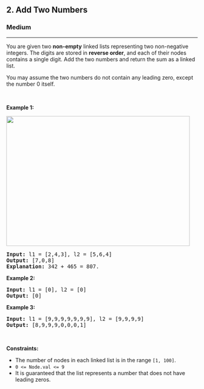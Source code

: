 <h2>2. Add Two Numbers</h2><h3>Medium</h3><hr><div><p papago-id="16" papago-translate="cached">You are given two <strong papago-id="16-1">non-empty</strong> linked lists representing two non-negative integers. The digits are stored in <strong papago-id="16-3">reverse order</strong>, and each of their nodes contains a single digit. Add the two numbers and return the sum&nbsp;as a linked list.</p>

<p papago-id="17" papago-translate="translated">You may assume the two numbers do not contain any leading zero, except the number 0 itself.</p>

<p>&nbsp;</p>
<p><strong papago-id="18" papago-translate="translated">Example 1:</strong></p>
<img alt="" src="https://assets.leetcode.com/uploads/2020/10/02/addtwonumber1.jpg" style="width: 483px; height: 342px;">
<pre papago-id="19" papago-translate="cached"><strong papago-id="19-0">Input:</strong> l1 = [2,4,3], l2 = [5,6,4]
<strong papago-id="19-2">Output:</strong> [7,0,8]
<strong papago-id="19-4">Explanation:</strong> 342 + 465 = 807.
</pre>

<p><strong papago-id="20" papago-translate="translated">Example 2:</strong></p>

<pre papago-id="21" papago-translate="cached"><strong papago-id="21-0">Input:</strong> l1 = [0], l2 = [0]
<strong papago-id="21-2">Output:</strong> [0]
</pre>

<p><strong papago-id="0" papago-translate="translated">Example 3:</strong></p>

<pre papago-id="1" papago-translate="cached"><strong papago-id="1-0">Input:</strong> l1 = [9,9,9,9,9,9,9], l2 = [9,9,9,9]
<strong papago-id="1-2">Output:</strong> [8,9,9,9,0,0,0,1]
</pre>

<p>&nbsp;</p>
<p><strong papago-id="2" papago-translate="translated">Constraints:</strong></p>

<ul>
	<li><font papago-translate="translated" papago-id="0">The number of nodes in each linked list is in the range </font><code>[1, 100]</code><font papago-translate="translated" papago-id="1">.</font></li>
	<li><code>0 &lt;= Node.val &lt;= 9</code></li>
	<li papago-id="0" papago-translate="translated">It is guaranteed that the list represents a number that does not have leading zeros.</li>
</ul>
</div>